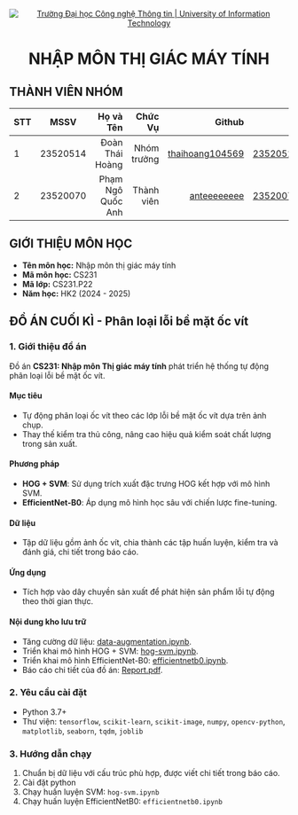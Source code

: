 <!-- Banner -->
<p align="center">
  <a href="https://www.uit.edu.vn/" title="Trường Đại học Công nghệ Thông tin" style="border: none;">
    <img src="https://i.imgur.com/WmMnSRt.png" alt="Trường Đại học Công nghệ Thông tin | University of Information Technology">
  </a>
</p>

<h1 align="center"><b>NHẬP MÔN THỊ GIÁC MÁY TÍNH</b></h>

## THÀNH VIÊN NHÓM
| STT    | MSSV          | Họ và Tên              |Chức Vụ    | Github                                                  | Email                   |
| ------ |:-------------:| ----------------------:|----------:|--------------------------------------------------------:|-------------------------:
| 1      | 23520514      | Đoàn Thái Hoàng        |Nhóm trưởng|[thaihoang104569](https://github.com/thaihoang104569)    |23520514@gm.uit.edu.vn   |
| 2      | 23520070      | Phạm Ngô Quốc Anh      |Thành viên |[anteeeeeeee](https://github.com/anteeeeeeee)            |23520070@gm.uit.edu.vn   |

## GIỚI THIỆU MÔN HỌC
* **Tên môn học:** Nhập môn thị giác máy tính
* **Mã môn học:** CS231
* **Mã lớp:** CS231.P22
* **Năm học:** HK2 (2024 - 2025)
  
## ĐỒ ÁN CUỐI KÌ - Phân loại lỗi bề mặt ốc vít

### 1. Giới thiệu đồ án
Đồ án **CS231: Nhập môn Thị giác máy tính** phát triển hệ thống tự động phân loại lỗi bề mặt ốc vít.
#### Mục tiêu
- Tự động phân loại ốc vít theo các lớp lỗi bề mặt ốc vít dựa trên ảnh chụp.
- Thay thế kiểm tra thủ công, nâng cao hiệu quả kiểm soát chất lượng trong sản xuất.

#### Phương pháp
- **HOG + SVM**: Sử dụng trích xuất đặc trưng HOG kết hợp với mô hình SVM.
- **EfficientNet-B0**: Áp dụng mô hình học sâu với chiến lược fine-tuning.

#### Dữ liệu
- Tập dữ liệu gồm ảnh ốc vít, chia thành các tập huấn luyện, kiểm tra và đánh giá, chi tiết trong báo cáo.

#### Ứng dụng
- Tích hợp vào dây chuyền sản xuất để phát hiện sản phẩm lỗi tự động theo thời gian thực.

#### Nội dung kho lưu trữ
- Tăng cường dữ liệu: [data-augmentation.ipynb](https://github.com/thaihoang104569/CS231.P22/blob/main/Final%20Project/Code/data-augmentation.ipynb).
- Triển khai mô hình HOG + SVM: [hog-svm.ipynb](https://github.com/thaihoang104569/CS231.P22/blob/main/Final%20Project/Code/hog-svm.ipynb).
- Triển khai mô hình EfficientNet-B0: [efficientnetb0.ipynb](https://github.com/thaihoang104569/CS231.P22/blob/main/Final%20Project/Code/efficientnetb0.ipynb).
- Báo cáo chi tiết của đồ án: [Report.pdf](https://github.com/thaihoang104569/CS231.P22/blob/main/Final%20Project/Report.pdf).

### 2. Yêu cầu cài đặt
- Python 3.7+
- Thư viện: `tensorflow`, `scikit-learn`, `scikit-image`, `numpy`, `opencv-python`, `matplotlib`, `seaborn`, `tqdm`, `joblib`

### 3. Hướng dẫn chạy
1. Chuẩn bị dữ liệu với cấu trúc phù hợp, được viết chi tiết trong báo cáo.
2. Cài đặt python
3. Chạy huấn luyện SVM: `hog-svm.ipynb`
4. Chạy huấn luyện EfficientNetB0: `efficientnetb0.ipynb`
